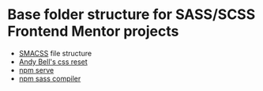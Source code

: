 # Base folder structure for SASS/SCSS Frontend Mentor projects
- [SMACSS](http://smacss.com/book/state) file structure
- [Andy Bell's css reset](https://piccalil.li/blog/a-modern-css-reset/)
- [npm serve](https://www.npmjs.com/package/serve)
- [npm sass compiler](https://www.npmjs.com/package/sass)